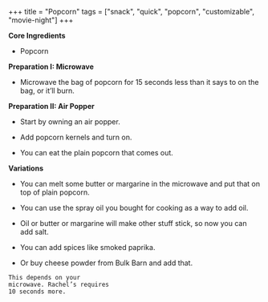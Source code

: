 +++
title = "Popcorn"
tags = ["snack", "quick", "popcorn", "customizable", "movie-night"]
+++

**Core Ingredients**
- Popcorn

**Preparation I: Microwave**
- Microwave the bag of popcorn for 15 seconds less than it says to on the
bag, or it’ll burn.

**Preparation II: Air Popper**
- Start by owning an air popper.

- Add popcorn kernels and turn on.

- You can eat the plain popcorn that comes out.

**Variations**
- You can melt some butter or margarine in the microwave and put that
on top of plain popcorn.

- You can use the spray oil you bought for cooking as a way to add oil.

- Oil or butter or margarine will make other stuff stick, so now you can
add salt.

- You can add spices like smoked paprika.

- Or buy cheese powder from Bulk Barn and add that.

```
This depends on your
microwave. Rachel’s requires
10 seconds more.
```
````
